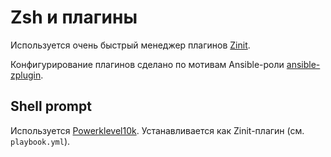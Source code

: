 # Zsh и плагины

Используется очень быстрый менеджер плагинов [Zinit](https://github.com/zdharma/zinit).

Конфигурирование плагинов сделано по мотивам Ansible-роли [ansible-zplugin](https://github.com/Townk/ansible-zplugin).

## Shell prompt

Используется [Powerklevel10k](https://github.com/romkatv/powerlevel10k). Устанавливается как Zinit-плагин (см. `playbook.yml`).

